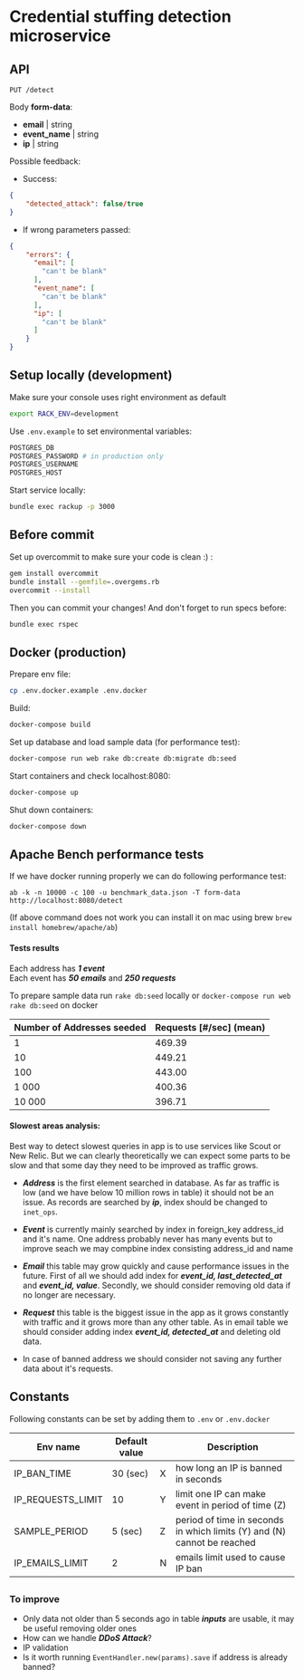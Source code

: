 # Credential stuffing detection microservice

## API

`PUT /detect`

  Body **form-data**:
  * **email** | string
  * **event_name** | string
  * **ip** | string


  Possible feedback:
  * Success:

  ```json
  {
      "detected_attack": false/true
  }
  ```

  * If wrong parameters passed:

  ```json
  {
      "errors": {
        "email": [
          "can't be blank"
        ],
        "event_name": [
          "can't be blank"
        ],
        "ip": [
          "can't be blank"
        ]
      }
  }
  ```


## Setup locally (development)

Make sure your console uses right environment as default

```bash
export RACK_ENV=development
```

Use `.env.example` to set environmental variables:
```bash
POSTGRES_DB
POSTGRES_PASSWORD # in production only
POSTGRES_USERNAME
POSTGRES_HOST
```

Start service locally:
```bash
bundle exec rackup -p 3000
```

## Before commit
Set up overcommit to make sure your code is clean :) :

```bash
gem install overcommit
bundle install --gemfile=.overgems.rb
overcommit --install
```
Then you can commit your changes! And don't forget to run specs before:

```bash
bundle exec rspec
```

## Docker (production)

Prepare env file:
```bash
cp .env.docker.example .env.docker
```

Build:
```bash
docker-compose build
```
Set up database and load sample data (for performance test):
```bash
docker-compose run web rake db:create db:migrate db:seed
```
Start containers and check localhost:8080:
```bash
docker-compose up
```
Shut down containers:
```bash
docker-compose down
```

## Apache Bench performance tests

If we have docker running properly we can do following performance test:

`ab -k -n 10000 -c 100 -u benchmark_data.json -T form-data http://localhost:8080/detect`

(If above command does not work you can install it on mac using brew `brew install homebrew/apache/ab`)

#### Tests results

Each address has ***1 event***\
Each event has ***50 emails*** and ***250 requests***

To prepare sample data run `rake db:seed` locally or `docker-compose run web rake db:seed` on docker

Number of Addresses seeded | Requests [#/sec] (mean)
--- | ---
1 | 469.39
10 | 449.21
100 | 443.00
1 000 | 400.36
10 000 | 396.71

#### Slowest areas analysis:

Best way to detect slowest queries in app is to use services like Scout or New Relic. But we can clearly theoretically we can expect some parts to be slow and that some day they need to be improved as traffic grows.

* ***Address*** is the first element searched in database. As far as traffic is low (and we have below 10 million rows in table) it should not be an issue. As records are searched by ***ip***, index should be changed to `inet_ops`.

* ***Event*** is currently mainly searched by index in foreign_key address_id and it's name. One address probably never has many events but to improve seach we may compbine index consisting address_id and name

* ***Email*** this table may grow quickly and cause performance issues in the future. First of all we should add index for ***event_id, last_detected_at*** and ***event_id, value***. Secondly, we should consider removing old data if no longer are necessary.

* ***Request*** this table is the biggest issue in the app as it grows constantly with traffic and it grows more than any other table. As in email table we should consider adding index ***event_id, detected_at*** and deleting old data.

* In case of banned address we should consider not saving any further data about it's requests.


## Constants

Following constants can be set by adding them to `.env` or `.env.docker`

Env name | Default value | | Description
--- | --- | --- | ---
IP_BAN_TIME | 30 (sec) | X | how long an IP is banned in seconds
IP_REQUESTS_LIMIT | 10 | Y | limit one IP can make event in period of time (Z)
SAMPLE_PERIOD | 5 (sec) | Z | period of time in seconds in which limits (Y) and (N) cannot be reached
IP_EMAILS_LIMIT | 2 | N | emails limit used to cause IP ban

##

### To improve

* Only data not older than 5 seconds ago in table ***inputs*** are usable, it may be useful removing older ones
* How can we handle ***DDoS Attack***?
* IP validation
* Is it worth running `EventHandler.new(params).save` if address is already banned?
